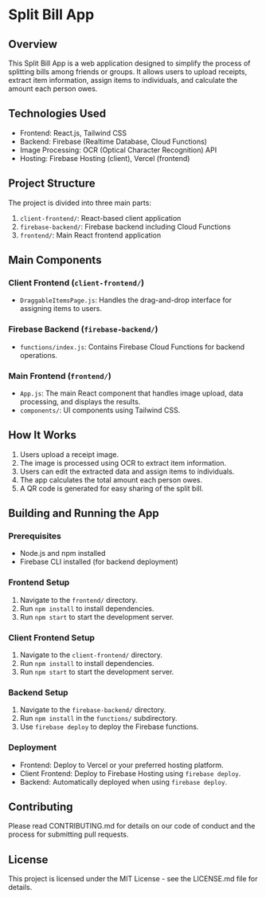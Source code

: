 # Split Bill App

## Overview
This Split Bill App is a web application designed to simplify the process of splitting bills among friends or groups. It allows users to upload receipts, extract item information, assign items to individuals, and calculate the amount each person owes.

## Technologies Used
- Frontend: React.js, Tailwind CSS
- Backend: Firebase (Realtime Database, Cloud Functions)
- Image Processing: OCR (Optical Character Recognition) API
- Hosting: Firebase Hosting (client), Vercel (frontend)

## Project Structure
The project is divided into three main parts:
1. `client-frontend/`: React-based client application
2. `firebase-backend/`: Firebase backend including Cloud Functions
3. `frontend/`: Main React frontend application

## Main Components

### Client Frontend (`client-frontend/`)
- `DraggableItemsPage.js`: Handles the drag-and-drop interface for assigning items to users.

### Firebase Backend (`firebase-backend/`)
- `functions/index.js`: Contains Firebase Cloud Functions for backend operations.

### Main Frontend (`frontend/`)
- `App.js`: The main React component that handles image upload, data processing, and displays the results.
- `components/`: UI components using Tailwind CSS.

## How It Works
1. Users upload a receipt image.
2. The image is processed using OCR to extract item information.
3. Users can edit the extracted data and assign items to individuals.
4. The app calculates the total amount each person owes.
5. A QR code is generated for easy sharing of the split bill.

## Building and Running the App

### Prerequisites
- Node.js and npm installed
- Firebase CLI installed (for backend deployment)

### Frontend Setup
1. Navigate to the `frontend/` directory.
2. Run `npm install` to install dependencies.
3. Run `npm start` to start the development server.

### Client Frontend Setup
1. Navigate to the `client-frontend/` directory.
2. Run `npm install` to install dependencies.
3. Run `npm start` to start the development server.

### Backend Setup
1. Navigate to the `firebase-backend/` directory.
2. Run `npm install` in the `functions/` subdirectory.
3. Use `firebase deploy` to deploy the Firebase functions.

### Deployment
- Frontend: Deploy to Vercel or your preferred hosting platform.
- Client Frontend: Deploy to Firebase Hosting using `firebase deploy`.
- Backend: Automatically deployed when using `firebase deploy`.

## Contributing
Please read CONTRIBUTING.md for details on our code of conduct and the process for submitting pull requests.

## License
This project is licensed under the MIT License - see the LICENSE.md file for details.
